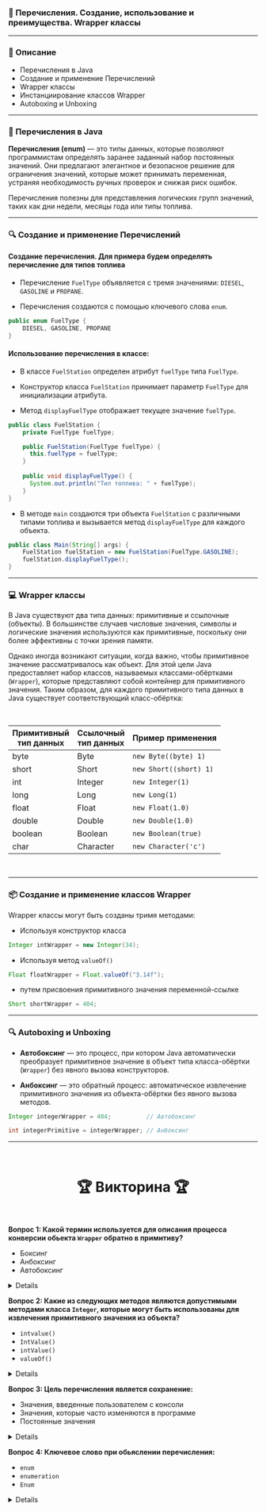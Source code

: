 ### 📘 Перечисления. Создание, использование и преимущества. Wrapper классы

---

### 📃 Описание
- Перечисления в Java
- Создание и применение Перечислений
- Wrapper классы
- Инстанциирование классов Wrapper
- Autoboxing и Unboxing

---

### 📜 Перечисления в Java

**Перечисления (enum)** — это типы данных, которые позволяют программистам определять заранее заданный набор постоянных
значений. Они предлагают элегантное и безопасное решение для ограничения значений, которые может принимать переменная,
устраняя необходимость ручных проверок и снижая риск ошибок.

Перечисления полезны для представления логических групп
значений, таких как дни недели, месяцы года или типы топлива.

---

### 🔍 Создание и применение Перечислений

#### Создание перечисления. Для примера будем определять перечисление для типов топлива

- Перечисление `FuelType` объявляется с тремя значениями: `DIESEL`, `GASOLINE` и `PROPANE`.


- Перечисления создаются с помощью ключевого слова `enum`.

```java
public enum FuelType {
    DIESEL, GASOLINE, PROPANE
}
```

#### Использование перечисления в классе:

- В классе `FuelStation` определен атрибут `fuelType` типа `FuelType`.


- Конструктор класса `FuelStation` принимает параметр `FuelType` для инициализации атрибута.


- Метод `displayFuelType` отображает текущее значение `fuelType`.

```java
public class FuelStation {
    private FuelType fuelType;

    public FuelStation(FuelType fuelType) {
      this.fuelType = fuelType;
    }
  
    public void displayFuelType() {
      System.out.println("Тип топлива: " + fuelType);
    }
}
```

- В методе `main` создаются три объекта `FuelStation` с различными типами топлива и вызывается метод `displayFuelType` для каждого объекта.

```java
public class Main(String[] args) {
    FuelStation fuelStation = new FuelStation(FuelType.GASOLINE);
    fuelStation.displayFuelType();
}
```

---

### 💻 Wrapper классы

В Java существуют два типа данных: примитивные и ссылочные (объекты). В большинстве случаев числовые значения, символы и
логические значения используются как примитивные, поскольку они более эффективны с точки зрения памяти.

Однако иногда возникают ситуации, когда важно, чтобы примитивное значение рассматривалось как объект. Для этой цели Java
предоставляет набор классов, называемых классами-обёртками (`Wrapper`), которые представляют собой контейнер для
примитивного значения. Таким образом, для каждого примитивного типа данных в Java существует соответствующий 
класс-обёртка:

<br/>

| Примитивный <br/> тип данных | Ссылочный <br/> тип данных | Пример применения      |
|------------------------------|----------------------------|------------------------|
| byte                         | Byte                       | `new Byte((byte) 1)`   |
| short                        | Short                      | `new Short((short) 1)` |
| int                          | Integer                    | `new Integer(1)`       |
| long                         | Long                       | `new Long(1)`          |
| float                        | Float                      | `new Float(1.0)`       |
| double                       | Double                     | `new Double(1.0)`      |
| boolean                      | Boolean                    | `new Boolean(true)`    |
| char                         | Character                  | `new Character('c')`   |

<br/>

---

### 📦 Создание и применение классов Wrapper

Wrapper классы могут быть созданы тримя методами:

- Используя конструктор класса

```java
Integer intWrapper = new Integer(34);
```

- Используя метод `valueOf()` 

```java
Float floatWrapper = Float.valueOf("3.14f");
```

- путем присвоения примитивного значения переменной-ссылке 

```java
Short shortWrapper = 404;
```

---

### 🔍 Autoboxing и Unboxing

- **Автобоксинг** — это процесс, при котором Java автоматически преобразует примитивное значение в объект типа класса-обёртки (`Wrapper`) без явного вызова конструкторов.


- **Анбоксинг** — это обратный процесс: автоматическое извлечение примитивного значения из объекта-обёртки без явного вызова методов.

```java
Integer integerWrapper = 404;          // Автобоксинг

int integerPrimitive = integerWrapper; // Анбоксинг
```

---

<br>
    <h1 align="center">
     🏆 Викторина 🏆
    </h1>
<br/>

**Вопрос 1: Какой термин используется для описания процесса конверсии обьекта `Wrapper` обратно в примитиву?**
- Боксинг
- Анбоксинг
- Автобоксинг

<details>
    <br/><p><strong>Ответ: </strong>Анбоксинг</p><br/>
</details>

**Вопрос 2: Какие из следующих методов являются допустимыми методами класса `Integer`, которые могут быть использованы
для извлечения примитивного значения из объекта?**
- `intvalue()`
- `IntValue()`
- `intValue()`
- `valueOf()`

<details>
    <br/><p><strong>Ответ: </strong><code>intValue()</code></p><br/>
</details>

**Вопрос 3: Цель перечисления является сохранение:**
- Значения, введенные пользователем с консоли
- Значения, которые часто изменяются в программе
- Постоянные значения

<details>
    <br/><p><strong>Ответ: </strong>Постоянные значения</p><br/>
</details>

**Вопрос 4: Ключевое слово при обьяслении перечисления:**
- `enum`
- `enumeration`
- `Enum`

<details>
    <br/><p><strong>Ответ: </strong><code>enum</code></p><br/>
</details>
